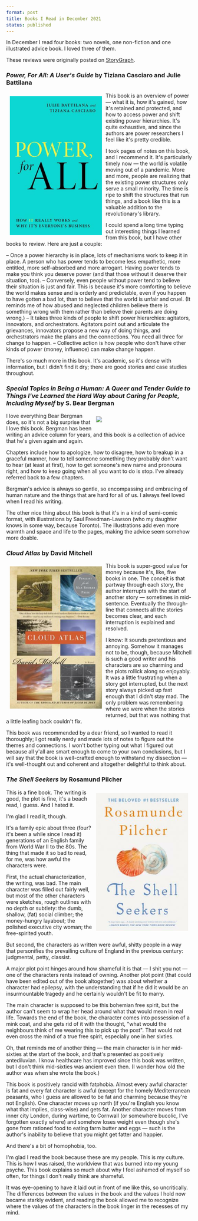 ```yaml
---
format: post
title: Books I Read in December 2021
status: published
---
```


In December I read four books: two novels, one non-fiction and one illustrated advice book. I loved three of them.

These reviews were originally posted on [StoryGraph](https://app.thestorygraph.com/profile/amyrhoda). 

### *Power, For All: A User's Guide* by Tiziana Casciaro and Julie Battilana 

<img src="/images/casciaro-power.jpg" width="250px" style="float: left; padding:10px;">

This book is an overview of power — what it is, how it's gained, how it's retained and protected, and how to access power and shift existing power hierarchies. It's quite exhaustive, and since the authors are power researchers I feel like it's pretty credible.

I took pages of notes on this book, and I recommend it. It's particularly timely now — the world is volatile moving out of a pandemic. More and more, people are realizing that the existing power structures only serve a small minority. The time is ripe to shift the structures that run things, and a book like this is a valuable addition to the revolutionary's library.

I could spend a long time typing out interesting things I learned from this book, but I have other books to review. Here are just a couple:

– Once a power hierarchy is in place, lots of mechanisms work to keep it in place. A person who has power tends to become less empathetic, more entitled, more self-absorbed and more arrogant. Having power tends to make you think you deserve power (and that those without it deserve their situation, too).
– Conversely, even people without power tend to believe their situation is just and fair. This is because it's more comforting to believe the world makes sense and is orderly and predictable, even if you happen to have gotten a bad lot, than to believe that the world is unfair and cruel. (It reminds me of how abused and neglected children believe there is something wrong with them rather than believe their parents are doing wrong.)
– It takes three kinds of people to shift power hierarchies: agitators, innovators, and orchestrators. Agitators point out and articulate the grievances, innovators propose a new way of doing things, and orchestrators make the plans and the connections. You need all three for change to happen.
– Collective action is how people who don't have other kinds of power (money, influence) can make change happen.

There's so much more in this book. It's academic, so it's dense with information, but I didn't find it dry; there are good stories and case studies throughout.

### *Special Topics in Being a Human: A Queer and Tender Guide to Things I've Learned the Hard Way about Caring for People, Including Myself* by S. Bear Bergman

<img src="/images/bergman-tpoics.jpg" width="250px" style="float: right; padding:10px;">

I love everything Bear Bergman does, so it's not a big surprise that I love this book. Bergman has been writing an advice column for years, and this book is a collection of advice that he's given again and again.

Chapters include how to apologize, how to disagree, how to breakup in a graceful manner, how to tell someone something they probably don't want to hear (at least at first), how to get someone's new name and pronouns right, and how to keep going when all you want to do is stop. I've already referred back to a few chapters.

Bergman's advice is always so gentle, so encompassing and embracing of human nature and the things that are hard for all of us. I always feel loved when I read his writing.

The other nice thing about this book is that it's in a kind of semi-comic format, with illustrations by Saul Freedman-Lawson (who my daughter knows in some way, because Toronto). The illustrations add even more warmth and space and life to the pages, making the advice seem somehow more doable.

### *Cloud Atlas* by David Mitchell

<img src="/images/mitchell-cloud-atlas.jpg" width="250px" style="float: left; padding:10px;">

This book is super-good value for money because it's, like, five books in one. The conceit is that partway through each story, the author interrupts with the start of another story — sometimes in mid-sentence. Eventually the through-line that connects all the stories becomes clear, and each interruption is explained and resolved.

I know: It sounds pretentious and annoying. Somehow it manages not to be, though, because Mitchell is such a good writer and his characters are so charming and the plots rollick along so enjoyably. It was a little frustrating when a story got interrupted, but the next story always picked up fast enough that I didn't stay mad. The only problem was remembering where we were when the stories returned, but that was nothing that a little leafing back couldn't fix.

This book was recommended by a dear friend, so I wanted to read it thoroughly; I got really nerdy and made lots of notes to figure out the themes and connections. I won't bother typing out what I figured out because all y'all are smart enough to come to your own conclusions, but I will say that the book is well-crafted enough to withstand my dissection — it's well-thought out and coherent and altogether delightful to think about.

### *The Shell Seekers* by Rosamund Pilcher

<img src="/images/pilcher-shell-seekers.jpg" width="250px" style="float: right; padding:10px;">

This is a fine book. The writing is good, the plot is fine, it's a beach read, I guess. And I hated it.

I'm glad I read it, though.

It's a family epic about three (four? it's been a while since I read it) generations of an English family from World War II to the 80s. The thing that made it so bad to read, for me, was how awful the characters were.

First, the actual characterization, the writing, was bad. The main character was filled out fairly well, but most of the other characters were sketches, rough outlines with no depth or subtlety: the dumb, shallow, (fat) social climber; the money-hungry layabout; the polished executive city woman; the free-spirited youth.

But second, the characters as written were awful, shitty people in a way that personifies the prevailing culture of England in the previous century: judgmental, petty, classist.

A major plot point hinges around how shameful it is that — I shit you not — one of the characters rents instead of owning. Another plot point (that could have been edited out of the book altogether) was about whether a character had epilepsy, with the understanding that if he did it would be an insurmountable tragedy and he certainly wouldn't be fit to marry.

The main character is supposed to be this bohemian free spirit, but the author can't seem to wrap her head around what that would mean in real life. Towards the end of the book, the character comes into possession of a mink coat, and she gets rid of it with the thought, "what would the neighbours think of me wearing this to pick up the post". That would not even cross the mind of a true free spirit, especially one in her sixties.

Oh, that reminds me of another thing — the main character is in her mid-sixties at the start of the book, and that's presented as positively antediluvian. I know healthcare has improved since this book was written, but I don't think mid-sixties was ancient even then. (I wonder how old the author was when she wrote the book.)

This book is positively rancid with fatphobia. Almost every awful character is fat and every fat character is awful (except for the homely Mediterranean peasants, who I guess are allowed to be fat and charming because they're not English). One character moves up north (if you're English you know what that implies, class-wise) and gets fat. Another character moves from inner city London, during wartime, to Cornwall (or somewhere bucolic, I've forgotten exactly where) and somehow loses weight even though she's gone from rationed food to eating farm butter and eggs — such is the author's inability to believe that you might get fatter and happier.

And there's a bit of homophobia, too.

I'm glad I read the book because these are my people. This is my culture. This is how I was raised, the worldview that was burned into my young psyche. This book explains so much about why I feel ashamed of myself so often, for things I don't really think are shameful.

It was eye-opening to have it laid out in front of me like this, so uncritically. The differences between the values in the book and the values I hold now became starkly evident, and reading the book allowed me to recognize where the values of the characters in the book linger in the recesses of my mind.
